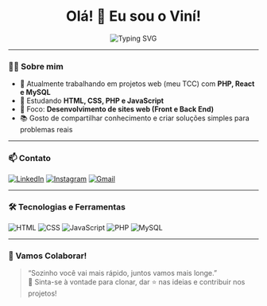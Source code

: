 <h1 align="center">Olá! 👋 Eu sou o Viní!</h1>

<p align="center">
  <img src="https://readme-typing-svg.demolab.com?font=Fira+Code&size=22&pause=1000&center=true&vCenter=true&width=435&lines=Desenvolvedor+Fullstack;Apaixonado+por+Tecnologia+💻;Bem-vindo+ao+meu+GitHub+✨" alt="Typing SVG" />
</p>

---

### 🧑‍💻 Sobre mim

- 🔭 Atualmente trabalhando em projetos web (meu TCC) com **PHP, React e MySQL**
- 🌱 Estudando **HTML, CSS, PHP e JavaScript**
- 🎯 Foco: **Desenvolvimento de sites web (Front e Back End)**
- 📚 Gosto de compartilhar conhecimento e criar soluções simples para problemas reais

---

### 📫 Contato

[![LinkedIn]([https://img.shields.io/badge/-LinkedIn-blue?style=for-the-badge&logo=linkedin&logoColor=white)](https://linkedin.com/in/seulink](https://www.linkedin.com/in/vin%C3%ADcius-pereira-de-morais-b82205347))
[![Instagram](https://img.shields.io/badge/-Instagram-E4405F?style=for-the-badge&logo=instagram&logoColor=white)](https://instagram.com/vines0808)
[![Gmail](https://img.shields.io/badge/-Email-red?style=for-the-badge&logo=gmail&logoColor=white)](mailto:vinicius.morais.sjc@gmail.com)

---

### 🛠️ Tecnologias e Ferramentas

![HTML](https://img.shields.io/badge/HTML5-E34F26?style=for-the-badge&logo=html5&logoColor=white)
![CSS](https://img.shields.io/badge/CSS3-1572B6?style=for-the-badge&logo=css3&logoColor=white)
![JavaScript](https://img.shields.io/badge/JavaScript-F7DF1E?style=for-the-badge&logo=javascript&logoColor=black)
![PHP](https://img.shields.io/badge/PHP-777BB4?style=for-the-badge&logo=php&logoColor=white)
![MySQL](https://img.shields.io/badge/MySQL-00758F?style=for-the-badge&logo=mysql&logoColor=white)

---


### 🤝 Vamos Colaborar!

> “Sozinho você vai mais rápido, juntos vamos mais longe.”  
> 🌟 Sinta-se à vontade para clonar, dar ⭐ nas ideias e contribuir nos projetos!

